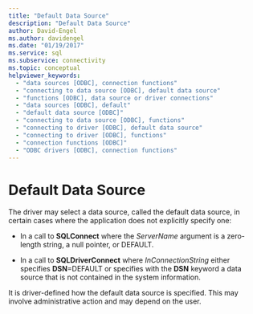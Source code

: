 ```yaml
---
title: "Default Data Source"
description: "Default Data Source"
author: David-Engel
ms.author: davidengel
ms.date: "01/19/2017"
ms.service: sql
ms.subservice: connectivity
ms.topic: conceptual
helpviewer_keywords:
  - "data sources [ODBC], connection functions"
  - "connecting to data source [ODBC], default data source"
  - "functions [ODBC], data source or driver connections"
  - "data sources [ODBC], default"
  - "default data source [ODBC]"
  - "connecting to data source [ODBC], functions"
  - "connecting to driver [ODBC], default data source"
  - "connecting to driver [ODBC], functions"
  - "connection functions [ODBC]"
  - "ODBC drivers [ODBC], connection functions"
---
```

# Default Data Source
The driver may select a data source, called the default data source, in certain cases where the application does not explicitly specify one:  
  
-   In a call to **SQLConnect** where the *ServerName* argument is a zero-length string, a null pointer, or DEFAULT.  
  
-   In a call to **SQLDriverConnect** where *InConnectionString* either specifies **DSN**=DEFAULT or specifies with the **DSN** keyword a data source that is not contained in the system information.  
  
 It is driver-defined how the default data source is specified. This may involve administrative action and may depend on the user.
